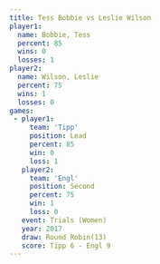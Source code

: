 ```yaml
---
title: Tess Bobbie vs Leslie Wilson
player1:              
  name: Bobbie, Tess  
  percent: 85         
  wins: 0             
  losses: 1           
player2:              
  name: Wilson, Leslie
  percent: 75         
  wins: 1             
  losses: 0           
games:
 - player1:        
     team: 'Tipp'  
     position: Lead
     percent: 85   
     win: 0        
     loss: 1       
   player2:          
     team: 'Engl'    
     position: Second
     percent: 75     
     win: 1          
     loss: 0         
   event: Trials (Women) 
   year: 2017            
   draw: Round Robin(13) 
   score: Tipp 6 - Engl 9
---
```

